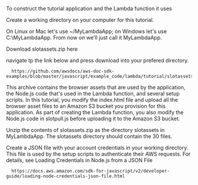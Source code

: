To construct the tutorial application and the Lambda function it uses

Create a working directory on your computer for this tutorial.

On Linux or Mac let's use ~/MyLambdaApp; on Windows let's use C:\MyLambdaApp. From now on we'll just call it MyLambdaApp.

Download slotassets.zip here

navigate tp the link below and press download into your prefered directory.
      
      https://github.com/awsdocs/aws-doc-sdk-examples/blob/master/javascript/example_code/lambda/tutorial/slotassets.zip

This archive contains the browser assets that are used by the application, the Node.js code that's used in the Lambda function, and several setup scripts. In this tutorial, you modify the index.html file and upload all the browser asset files to an Amazon S3 bucket you provision for this application. As part of creating the Lambda function, you also modify the Node.js code in slotpull.js before uploading it to the Amazon S3 bucket.

Unzip the contents of slotassets.zip as the directory slotassets in MyLambdaApp. The slotassets directory should contain the 30 files.

Create a JSON file with your account credentials in your working directory. This file is used by the setup scripts to authenticate their AWS requests. For details, see Loading Credentials in Node.js from a JSON File

      https://docs.aws.amazon.com/sdk-for-javascript/v2/developer-guide/loading-node-credentials-json-file.html
  


